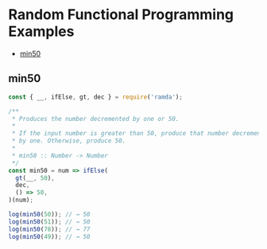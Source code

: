 # Random Functional Programming Examples

- [min50](#min50)

## min50

```js
const { __, ifElse, gt, dec } = require('ramda');

/**
 * Produces the number decremented by one or 50.
 * 
 * If the input number is greater than 50, produce that number decremented
 * by one. Otherwise, produce 50.
 * 
 * min50 :: Number -> Number
 */
const min50 = num => ifElse(
  gt(__, 50),
  dec,
  () => 50,
)(num);

log(min50(50)); // → 50
log(min50(51)); // → 50
log(min50(78)); // → 77
log(min50(49)); // → 50
```
